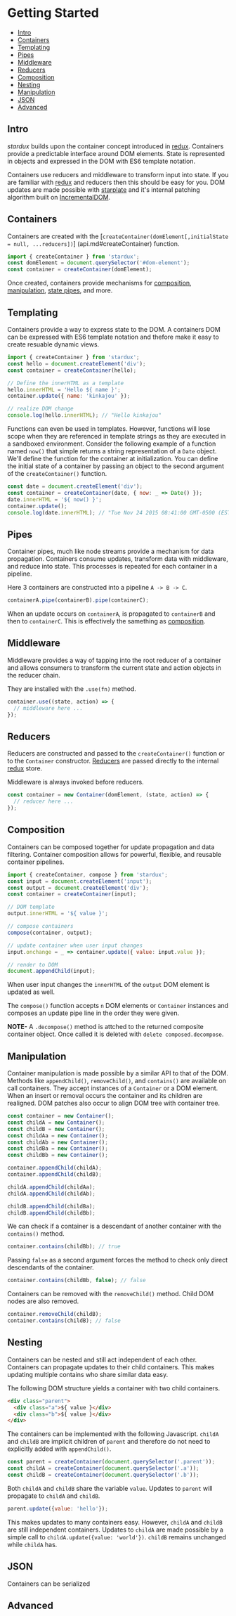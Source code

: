 Getting Started
===============

* [Intro](#intro)
* [Containers](#containers)
* [Templating](#templating)
* [Pipes](#pipes)
* [Middleware](#middleware)
* [Reducers](#reducers)
* [Composition](#composition)
* [Nesting](#nesting)
* [Manipulation](#manipulation)
* [JSON](#json)
* [Advanced](#advanced)

## Intro

*stardux* builds upon the container concept introduced in
[redux](https://github.com/rackt/redux). Containers provide
a predictable interface around DOM elements. State is represented
in objects and expressed in the DOM with ES6 template notation.

Containers use reducers and middleware to transform input
into state. If you are familiar with
[redux](https://github.com/rackt/redux) and reducers then this should be
easy for you. DOM updates are made possible with
[starplate](https://github.com/littlstar/starplate) and it's internal
patching algorithm built on
[IncrementalDOM](https://github.com/google/incremental-dom).

## Containers

Containers are created with the
[`createContainer(domElement[,initialState = null, ...reducers])`]
(api.md#createContainer) function.

```js
import { createContainer } from 'stardux';
const domElement = document.querySelector('#dom-element');
const container = createContainer(domElement);
```

Once created, containers provide mechanisms for
[composition](api.md#compose), [manipulation](api.md#appendChild),
[state pipes](api.md#pipe), and more.

## Templating

Containers provide a way to express state to the DOM. A containers DOM
can be expressed with ES6 template notation and thefore make it easy to
create resuable dynamic views.

```js
import { createContainer } from 'stardux';
const hello = document.createElement('div');
const container = createContainer(hello);

// Define the innerHTML as a template
hello.innerHTML = 'Hello ${ name }';
container.update({ name: 'kinkajou' });

// realize DOM change
console.log(hello.innerHTML); // "Hello kinkajou"
```

Functions can even be used in templates. However, functions will lose
scope when they are referenced in template strings as they are executed
in a sandboxed environment. Consider the following example of a function
named `now()` that simple returns a string representation of a `Date`
object. We'll define the function for the container at initialization.
You can define the initial state of a container by passing an object to
the second argument of the `createContainer()` function.

```js
const date = document.createElement('div');
const container = createContainer(date, { now: _ => Date() });
date.innerHTML = '${ now() }';
container.update();
console.log(date.innerHTML); // "Tue Nov 24 2015 08:41:00 GMT-0500 (EST)"
```

## Pipes

Container pipes, much like node streams provide a mechanism for data
propagation. Containers consume updates, transform data with middleware,
and reduce into state. This processes is repeated for each container in
a pipeline.

Here 3 containers are constructed into a pipeline `A -> B -> C`.

```js
containerA.pipe(containerB).pipe(containerC);
```

When an update occurs on `containerA`, is propagated to `containerB` and
then to `containerC`. This is effectively the samething as
[composition](#composition).

## Middleware

Middleware provides a way of tapping into the root reducer of a
container and allows consumers to transform the current state and action
objects in the reducer chain.

They are installed with the `.use(fn)` method.

```js
container.use((state, action) => {
  // middleware here ...
});
```

## Reducers

Reducers are constructed and passed to the `createContainer()` function
or to the `Container` constructor.
[Reducers](http://rackt.org/redux/docs/basics/Reducers.html) are passed
directly to the internal [redux](https://github.com/rackt/redux) store.

Middleware is always invoked before reducers.

```js
const container = new Container(domElement, (state, action) => {
  // reducer here ...
});
```

## Composition

Containers can be composed together for update propagation and data
filtering. Container composition allows for powerful, flexible, and reusable
container pipelines.


```js
import { createContainer, compose } from 'stardux';
const input = document.createElement('input');
const output = document.createElement('div');
const container = createContainer(input);

// DOM template
output.innerHTML = '${ value }';

// compose containers
compose(container, output);

// update container when user input changes
input.onchange = _ => container.update({ value: input.value });

// render to DOM
document.appendChild(input);
```

When user input changes the `innerHTML` of the `output` DOM element is
updated as well.

The `compose()` function accepts `n` DOM elements or `Container`
instances and composes an update pipe line in the order they were
given.

**NOTE-** A `.decompose()` method is attched to the returned composite
container object. Once called it is deleted with `delete
composed.decompose`.

## Manipulation

Container manipulation is made possible by a similar API to that of the
DOM. Methods like `appendChild()`, `removeChild()`, and `contains()` are
available on call containers. They accept instances of a `Container` or
a DOM element. When an insert or removal occurs the container and its
children are realigned. DOM patches also occur to align DOM tree with
container tree.

```js
const container = new Container();
const childA = new Container();
const childB = new Container();
const childAa = new Container();
const childAb = new Container();
const childBa = new Container();
const childBb = new Container();

container.appendChild(childA);
container.appendChild(childB);

childA.appendChild(childAa);
childA.appendChild(childAb);

childB.appendChild(childBa);
childB.appendChild(childBb);
```

We can check if a container is a descendant of another container with
the `contains()` method.

```js
container.contains(childBb); // true
```

Passing `false` as a second argument forces the method to check only
direct descendants of the container.

```js
container.contains(childBb, false); // false
```

Containers can be removed with the `removeChild()` method. Child DOM
nodes are also removed.

```js
container.removeChild(childB);
container.contains(childB); // false
```

## Nesting

Containers can be nested and still act independent of each other.
Containers can propagate updates to their child containers. This makes
updating multiple contains who share similar data easy.

The following DOM structure yields a container with two child
containers.

```html
<div class="parent">
  <div class="a">${ value }</div>
  <div class="b">${ value }</div>
</div>
```

The containers can be implemented with the following Javascript.
`childA` and `childB` are implicit children of `parent` and therefore do
not need to explicitly added with `appendChild()`.

```js
const parent = createContainer(document.querySelector('.parent'));
const childA = createContainer(document.querySelector('.a'));
const childB = createContainer(document.querySelector('.b'));
```

Both `childA` and `childB` share the variable `value`. Updates to
`parent` will propagate to `childA` and `childB`.

```js
parent.update({value: 'hello'});
```

This makes updates to many containers easy. However, `childA` and `childB`
are still independent containers. Updates to `childA` are made possible
by a simple call to `childA.update({value: 'world'})`. `childB` remains
unchanged while `childA` has.

## JSON

Containers can be serialized 

## Advanced


